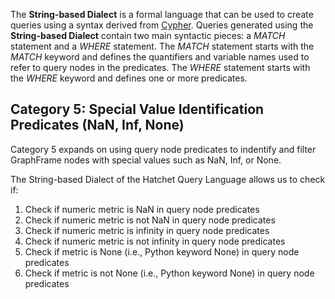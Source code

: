 The **String-based Dialect** is a formal language that can be used to create queries using a syntax derived from [Cypher](https://dl.acm.org/doi/10.1145/3183713.3190657). Queries generated using the **String-based Dialect** contain two main syntactic pieces: a *MATCH* statement and a *WHERE* statement. The *MATCH* statement starts with the *MATCH* keyword and defines the quantifiers and variable names used to refer to query nodes in the predicates. The *WHERE* statement starts with the *WHERE* keyword and defines one or more predicates. 

## Category 5: Special Value Identification Predicates (NaN, Inf, None)

Category 5 expands on using query node predicates to indentify and filter GraphFrame nodes with special values such as NaN, Inf, or None.

The String-based Dialect of the Hatchet Query Language allows us to check if:

1. Check if numeric metric is NaN in query node predicates
2. Check if numeric metric is not NaN in query node predicates
3. Check if numeric metric is infinity in query node predicates
4. Check if numeric metric is not infinity in query node predicates
5. Check if metric is None (i.e., Python keyword None) in query node predicates
6. Check if metric is not None (i.e., Python keyword None) in query node predicates
